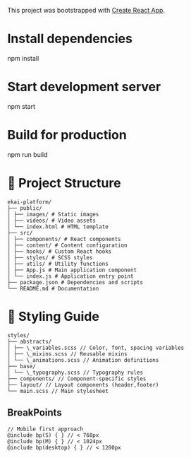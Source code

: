 This project was bootstrapped with [Create React App](https://github.com/facebook/create-react-app).

<!-- scale docu per component -->

# Install dependencies

npm install

# Start development server

npm start

# Build for production

npm run build

# 📂 Project Structure
```
ekai-platform/
├── public/
│ ├── images/ # Static images
│ ├── videos/ # Video assets
│ └── index.html # HTML template
├── src/
│ ├── components/ # React components
│ ├── content/ # Content configuration
│ ├── hooks/ # Custom React hooks
│ ├── styles/ # SCSS styles
│ ├── utils/ # Utility functions
│ ├── App.js # Main application component
│ └── index.js # Application entry point
├── package.json # Dependencies and scripts
└── README.md # Documentation
```

# 🎨 Styling Guide
```
styles/
├── abstracts/
│ ├── \_variables.scss // Color, font, spacing variables
│ ├── \_mixins.scss // Reusable mixins
│ └── \_animations.scss // Animation definitions
├── base/
│ └── \_typography.scss // Typography rules
├── components/ // Component-specific styles
├── layout/ // Layout components (header,footer)
└── main.scss // Main stylesheet
```


## BreakPoints
```
// Mobile first approach
@include bp(S) { } // < 768px
@include bp(M) { } // < 1024px
@include bp(desktop) { } // < 1200px
```




